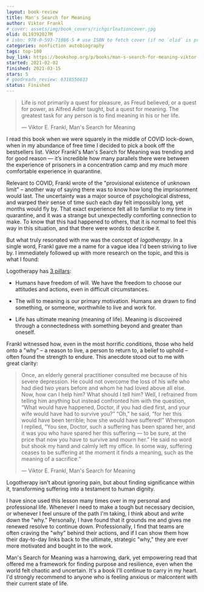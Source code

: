 ```yaml
---
layout: book-review
title: Man's Search for Meaning
author: Viktor Frankl
# cover: assets/img/book_covers/richgirlnationcover.jpg
olid: OL19392027M
# isbn: 978-0-593-71886-5 # use ISBN to fetch cover (if no `olid` is provided, dashes are optional)
categories: nonfiction autobiography
tags: top-100
buy_link: https://bookshop.org/p/books/man-s-search-for-meaning-viktor-e-frankl/8996943?ean=9780807014271&next=t
started: 2021-02-02
finished: 2021-03-15
stars: 5
# goodreads_review: 6318556633
status: Finished
---
```


> Life is not primarily a quest for pleasure, as Freud believed, or a quest for power, as Alfred Adler taught, but a quest for meaning. The greatest task for any person is to find meaning in his or her life.
>
> ― Viktor E. Frankl, Man's Search for Meaning

I read this book when we were squarely in the middle of COVID lock-down, when in my abundance of free time I decided to pick a book off the bestsellers list. Viktor Frankl's Man's Search for Meaning was trending and for good reason — it’s incredible how many parallels there were between the experience of prisoners in a concentration camp and my _much_ more comfortable experience in quarantine.

Relevant to COVID, Frankl wrote of the "provisional existence of unknown limit" – another way of saying there was to know how long the imprisonment would last. The uncertainty was a major source of psychological distress, and warped their sense of time such each day felt impossibly long, yet months would fly by. That exact experience felt all to familiar to my time in quarantine, and it was a strange but unexpectedly comforting connection to make. To know that this had happened to others, that it is normal to feel this way in this situation, and that there were words to describe it.

But what truly resonated with me was the concept of *logotherapy*. In a single word, Frankl gave me a name for a vague idea I'd been striving to live by. I immediately followed up with more research on the topic, and this is what I found:

Logotherapy has [3 pillars](https://www.viktorfranklinstitute.org/about-logotherapy/):

- Humans have freedom of will. We have the freedom to choose our attitudes and actions, even in difficult circumstances.

- The will to meaning is our primary motivation. Humans are drawn to find something, or someone, worthwhile to live and work for.

- Life has ultimate meaning (meaning of life). Meaning is discovered through a connectedness with something beyond and greater than oneself.

Frankl witnessed how, even in the most horrific conditions, those who held onto a "why" – a reason to live, a person to return to, a belief to uphold – often found the strength to endure. This anecdote stood out to me with great clarity:

> Once, an elderly general practitioner consulted me because of his severe depression. He could not overcome the loss of his wife who had died two years before and whom he had loved above all else. Now, how can I help him? What should I tell him? Well, I refrained from telling him anything but instead confronted him with the question, “What would have happened, Doctor, if you had died first, and your wife would have had to survive you?” “Oh,” he said, “for her this would have been terrible; how she would have suffered!” Whereupon I replied, “You see, Doctor, such a suffering has been spared her, and it was you who have spared her this suffering — to be sure, at the price that now you have to survive and mourn her.” He said no word but shook my hand and calmly left my office. In some way, suffering ceases to be suffering at the moment it finds a meaning, such as the meaning of a sacrifice.”
>
> ― Viktor E. Frankl, Man's Search for Meaning

Logotherapy isn't about ignoring pain, but about finding significance within it, transforming suffering into a testament to human dignity.

I have since used this lesson many times over in my personal and professional life. Whenever I need to make a tough but necessary decision, or whenever I feel unsure of the path I'm taking, I think about and write down the "why." Personally, I have found that it grounds me and gives me renewed resolve to continue down. Professionally, I find that teams are often craving the "why" behind their actions, and if I can show them how their day-to-day links back to the ultimate, strategic "why," they are ever more motivated and bought in to the work.

Man's Search for Meaning was a harrowing, dark, yet empowering read that offered me a framework for finding purpose and resilience, even when the world felt chaotic and uncertain. It's a book I'll continue to carry in my heart. I'd strongly recommend to anyone who is feeling anxious or malcontent with their current state of life.